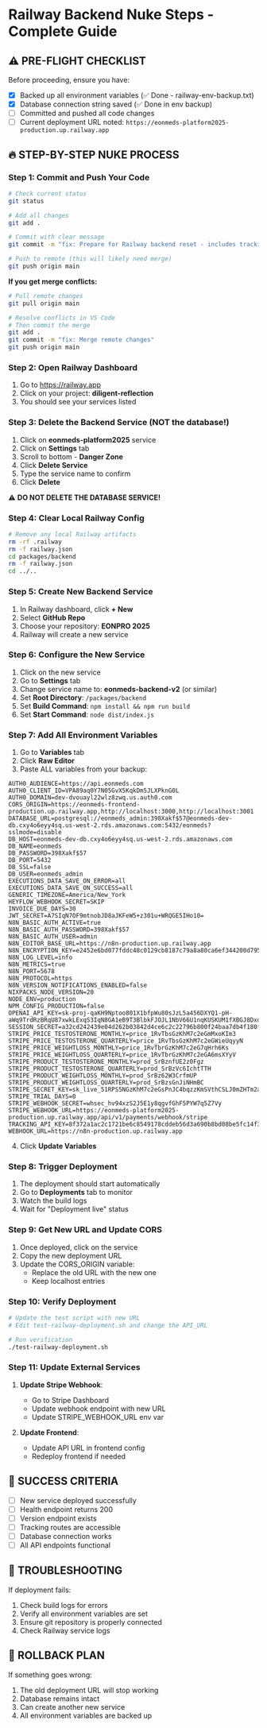 # Railway Backend Nuke Steps - Complete Guide

## ⚠️ PRE-FLIGHT CHECKLIST
Before proceeding, ensure you have:
- [x] Backed up all environment variables (✅ Done - railway-env-backup.txt)
- [x] Database connection string saved (✅ Done in env backup)
- [ ] Committed and pushed all code changes
- [ ] Current deployment URL noted: `https://eonmeds-platform2025-production.up.railway.app`

## 🔥 STEP-BY-STEP NUKE PROCESS

### Step 1: Commit and Push Your Code
```bash
# Check current status
git status

# Add all changes
git add .

# Commit with clear message
git commit -m "fix: Prepare for Railway backend reset - includes tracking routes and all fixes"

# Push to remote (this will likely need merge)
git push origin main
```

**If you get merge conflicts:**
```bash
# Pull remote changes
git pull origin main

# Resolve conflicts in VS Code
# Then commit the merge
git add .
git commit -m "fix: Merge remote changes"
git push origin main
```

### Step 2: Open Railway Dashboard
1. Go to https://railway.app
2. Click on your project: **diligent-reflection**
3. You should see your services listed

### Step 3: Delete the Backend Service (NOT the database!)
1. Click on **eonmeds-platform2025** service
2. Click on **Settings** tab
3. Scroll to bottom - **Danger Zone**
4. Click **Delete Service**
5. Type the service name to confirm
6. Click **Delete**

⚠️ **DO NOT DELETE THE DATABASE SERVICE!**

### Step 4: Clear Local Railway Config
```bash
# Remove any local Railway artifacts
rm -rf .railway
rm -f railway.json
cd packages/backend
rm -f railway.json
cd ../..
```

### Step 5: Create New Backend Service
1. In Railway dashboard, click **+ New**
2. Select **GitHub Repo**
3. Choose your repository: **EONPRO 2025**
4. Railway will create a new service

### Step 6: Configure the New Service
1. Click on the new service
2. Go to **Settings** tab
3. Change service name to: **eonmeds-backend-v2** (or similar)
4. Set **Root Directory**: `/packages/backend`
5. Set **Build Command**: `npm install && npm run build`
6. Set **Start Command**: `node dist/index.js`

### Step 7: Add All Environment Variables
1. Go to **Variables** tab
2. Click **Raw Editor**
3. Paste ALL variables from your backup:

```
AUTH0_AUDIENCE=https://api.eonmeds.com
AUTH0_CLIENT_ID=VPA89aq0Y7N05GvX5KqkDm5JLXPknG0L
AUTH0_DOMAIN=dev-dvouayl22wlz8zwq.us.auth0.com
CORS_ORIGIN=https://eonmeds-frontend-production.up.railway.app,http://localhost:3000,http://localhost:3001
DATABASE_URL=postgresql://eonmeds_admin:398Xakf$57@eonmeds-dev-db.cxy4o6eyy4sq.us-west-2.rds.amazonaws.com:5432/eonmeds?sslmode=disable
DB_HOST=eonmeds-dev-db.cxy4o6eyy4sq.us-west-2.rds.amazonaws.com
DB_NAME=eonmeds
DB_PASSWORD=398Xakf$57
DB_PORT=5432
DB_SSL=false
DB_USER=eonmeds_admin
EXECUTIONS_DATA_SAVE_ON_ERROR=all
EXECUTIONS_DATA_SAVE_ON_SUCCESS=all
GENERIC_TIMEZONE=America/New_York
HEYFLOW_WEBHOOK_SECRET=SKIP
INVOICE_DUE_DAYS=30
JWT_SECRET=A7SIqN7OF9mtnobJD8aJKFeW5+z301u+WRQGE5IHo10=
N8N_BASIC_AUTH_ACTIVE=true
N8N_BASIC_AUTH_PASSWORD=398Xakf$57
N8N_BASIC_AUTH_USER=admin
N8N_EDITOR_BASE_URL=https://n8n-production.up.railway.app
N8N_ENCRYPTION_KEY=e2452e6bd077fddc48c0129cb8187c79a8a80ca6ef344200d795872de02289ef
N8N_LOG_LEVEL=info
N8N_METRICS=true
N8N_PORT=5678
N8N_PROTOCOL=https
N8N_VERSION_NOTIFICATIONS_ENABLED=false
NIXPACKS_NODE_VERSION=20
NODE_ENV=production
NPM_CONFIG_PRODUCTION=false
OPENAI_API_KEY=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
SESSION_SECRET=a32cd242439e04d262b03842d4ce6c2c22796b800f24baa7db4f180f50eef7be
STRIPE_PRICE_TESTOSTERONE_MONTHLY=price_1RvTbsGzKhM7c2eGmMxoKIm3
STRIPE_PRICE_TESTOSTERONE_QUARTERLY=price_1RvTbsGzKhM7c2eGWieUqyyN
STRIPE_PRICE_WEIGHTLOSS_MONTHLY=price_1RvTbrGzKhM7c2eG7qHrh6Ks
STRIPE_PRICE_WEIGHTLOSS_QUARTERLY=price_1RvTbrGzKhM7c2eGA6msXYyV
STRIPE_PRODUCT_TESTOSTERONE_MONTHLY=prod_SrBznfUE2z0Fgz
STRIPE_PRODUCT_TESTOSTERONE_QUARTERLY=prod_SrBzVc6IchtTTH
STRIPE_PRODUCT_WEIGHTLOSS_MONTHLY=prod_SrBz62W3CrfmUP
STRIPE_PRODUCT_WEIGHTLOSS_QUARTERLY=prod_SrBzsGnJiNHmBC
STRIPE_SECRET_KEY=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
STRIPE_TRIAL_DAYS=0
STRIPE_WEBHOOK_SECRET=whsec_hv94xzS2J5E1y8qgvfGhF5PYW7q5Z7Vy
STRIPE_WEBHOOK_URL=https://eonmeds-platform2025-production.up.railway.app/api/v1/payments/webhook/stripe
TRACKING_API_KEY=8f372a1ac2c1721be6c8549178cddeb56d3a690b8bd08be5fc14f3157c669f19
WEBHOOK_URL=https://n8n-production.up.railway.app
```

4. Click **Update Variables**

### Step 8: Trigger Deployment
1. The deployment should start automatically
2. Go to **Deployments** tab to monitor
3. Watch the build logs
4. Wait for "Deployment live" status

### Step 9: Get New URL and Update CORS
1. Once deployed, click on the service
2. Copy the new deployment URL
3. Update the CORS_ORIGIN variable:
   - Replace the old URL with the new one
   - Keep localhost entries

### Step 10: Verify Deployment
```bash
# Update the test script with new URL
# Edit test-railway-deployment.sh and change the API_URL

# Run verification
./test-railway-deployment.sh
```

### Step 11: Update External Services
1. **Update Stripe Webhook**:
   - Go to Stripe Dashboard
   - Update webhook endpoint with new URL
   - Update STRIPE_WEBHOOK_URL env var

2. **Update Frontend**:
   - Update API URL in frontend config
   - Redeploy frontend if needed

## 🎯 SUCCESS CRITERIA
- [ ] New service deployed successfully
- [ ] Health endpoint returns 200
- [ ] Version endpoint exists
- [ ] Tracking routes are accessible
- [ ] Database connection works
- [ ] All API endpoints functional

## 🚨 TROUBLESHOOTING
If deployment fails:
1. Check build logs for errors
2. Verify all environment variables are set
3. Ensure git repository is properly connected
4. Check Railway service logs

## 🔄 ROLLBACK PLAN
If something goes wrong:
1. The old deployment URL will stop working
2. Database remains intact
3. Can create another new service
4. All environment variables are backed up
